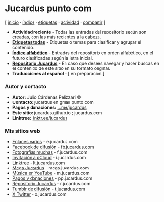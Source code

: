 # Jucardus punto com
[ [inicio](https://github.com/jucardus/jucardus.github.io/blob/main/index.md) · [índice](https://github.com/jucardus/jucardus.github.io/blob/main/indice.md) · [etiquetas](https://github.com/jucardus/jucardus.github.io/blob/main/etiquetas.md) · [actividad](https://github.com/jucardus/jucardus.github.io/blob/main/actividad.md) · [compartir](https://x.com/intent/tweet?text=Repositorio%20Jucardus%20%E2%80%94%20%C3%8Dndices%0A%0AP%C3%A1gina%20de%20inicio%20del%20repositorio%20Jucardus%2C%20con%20los%20%C3%ADndices%20principales.%0A%0A%E2%86%92%20https%3A%2F%2Fgithub.com%2Fjucardus%2Fjucardus.github.io%2Fblob%2Fmain%2Findex.md%0A%0A%23indices_jucardus) ]

* **[Actividad reciente](https://github.com/jucardus/jucardus.github.io/blob/main/actividad.md)** - Todas las entradas del repositorio según son creadas, con las más recientes a la cabeza.
* **[Etiquetas todas](https://github.com/jucardus/jucardus.github.io/blob/main/etiquetas.md)** - Etiquetas o temas para clasificar y agrupar el contenido.
* **[Índice alfabético](https://github.com/jucardus/jucardus.github.io/blob/main/indice.md)** - Entradas del repositorio en orden alfabético, en el futuro clasificadas según la letra inicial.
* **[Repositorio Jucardus](https://jucardus.github.io/repo)** - En caso que desees navegar y hacer buscas en el contenido de este sitio en su formato original.
* **Traducciones al español** - [ en preparación ]

### Autor y contacto

* **Autor:** Julio Cárdenas Pelizzari ©
* **Contacto:** jucardus en gmail punto com
* **Pagos y donaciones:** [...me/jucardus](https://www.paypal.com/paypalme/jucardus)
* **Este sitio:** jucardus.github.io ; jucardus.com
* **Linktree:** [linktr.ee/jucardus](https://linktr.ee/jucardus)

### Mis sitios web

* [Enlaces varios](https://jucardus.github.io/enlaces) - e.jucardus.com
* [Facebook de difusión](https://www.facebook.com/jucardus.page) - fb.jucardus.com
* [Fotografías muchas](https://jucardus.github.io/fotos) - f.jucardus.com
* [Invitación a pCloud](https://is.gd/ipcloud) - i.jucardus.com
* [Linktree](https://linktr.ee/jucardus) - lt.jucardus.com
* [Mega Jucardus](https://mega.nz/folder/RFF0BByY#a1ur6uzA4H0XH0vopBFp5g) - mega.jucardus.com
* [Música en YouTube](https://www.youtube.com/@jucardus/playlists) - m.jucardus.com
* [Pagos y donaciones](https://www.paypal.com/paypalme/jucardus) - pp.jucardus.com
* [Repositorio Jucardus](https://jucardus.github.io/repo) - r.jucardus.com
* [Tumblr de difusión](https://jucardus.tumblr.com/) - t.jucardus.com
* [X Twitter](https://x.com/jucardus) - x.jucardus.com
